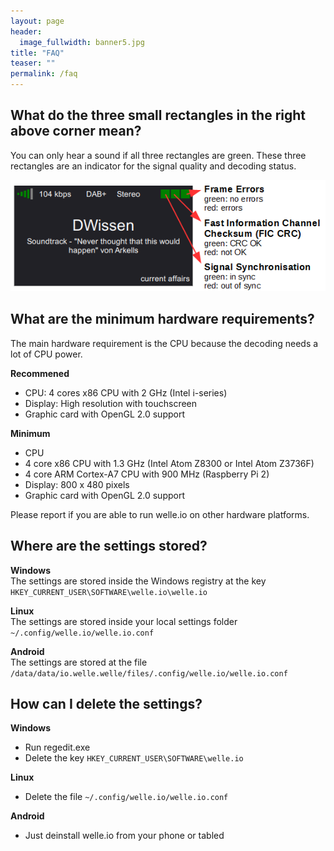 ```yaml
---
layout: page
header:
  image_fullwidth: banner5.jpg
title: "FAQ"
teaser: ""
permalink: /faq
---
```

## What do the three small rectangles in the right above corner mean?
You can only hear a sound if all three rectangles are green. These three rectangles are an indicator for the signal quality and decoding status.

![signal_leds.png](/images/signal_leds.png)

## What are the minimum hardware requirements?
The main hardware requirement is the CPU because the decoding needs a lot of CPU power.

**Recommened**
* CPU: 4 cores x86 CPU with 2 GHz (Intel i-series)
* Display: High resolution with touchscreen
* Graphic card with OpenGL 2.0 support

**Minimum**
* CPU
 * 4 core x86 CPU with 1.3 GHz (Intel Atom Z8300 or Intel Atom Z3736F)
 * 4 core ARM Cortex-A7 CPU with 900 MHz (Raspberry Pi 2)
* Display: 800 x 480 pixels
* Graphic card with OpenGL 2.0 support

Please report if you are able to run welle.io on other hardware platforms.

## Where are the settings stored?
**Windows**  
The settings are stored inside the Windows registry at the key `HKEY_CURRENT_USER\SOFTWARE\welle.io\welle.io`

**Linux**  
The settings are stored inside your local settings folder `~/.config/welle.io/welle.io.conf`

**Android**  
The settings are stored at the file `/data/data/io.welle.welle/files/.config/welle.io/welle.io.conf`

## How can I delete the settings?
**Windows**
* Run regedit.exe
* Delete the key `HKEY_CURRENT_USER\SOFTWARE\welle.io`

**Linux**
* Delete the file `~/.config/welle.io/welle.io.conf`

**Android**
* Just deinstall welle.io from your phone or tabled
